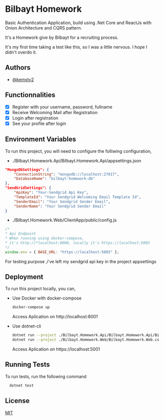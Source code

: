 # Bilbayt Homework

Basic Authentication Application, build using .Net Core and ReactJs with Onion Architecture and CQRS pattern.

It's a Homework give by Bilbayt for a recruiting process.

It's my first time taking a test like this, so I was a little nervous. I hope I didn't overdo it.

## Authors

- [@kemsty2](https://www.github.com/kemsty2)

## Functionnalities
- [x] Register with your username, password, fullname
- [x] Receive Welcoming Mail after Registration
- [x] Login after registration
- [x] See your profile after login

## Environment Variables

To run this project, you will need to configure the folliwing configuration,

- ./Bilbayt.Homework.Api/Bilbayt.Homework.Api/appsettings.json

```json
"MongoDbSettings": {
    "ConnectionString": "mongodb://localhost:27017",
    "DatabaseName": "bilbayt-homework-db"
},
"SendGridSettings": {
    "ApiKey": "Your-Sendgrid Api Key",
    "TemplateId": "Your Sendgrid Welcoming Email Template Id",
    "SenderEmail": "Your Sendgrid Sender Email",
    "SenderName": "Your Sendgrid Sender Email"
}
```

- ./Bilbayt.Homework.Web/ClientApp/public/config.js
```js
/*
* Api Endpoint
* When running using docker-compose, 
* it's http://*localhost:8000, locally it's https://localhost:5003
*/
window.env = { BASE_URL: "https://localhost:5003" };

```

For testing purpose ,i've left my sendgrid api key in the project appsettings

## Deployment

To run this project locally, you can,

- Use Docker with docker-compose

  ```bash
  docker-compose up
  ```

  Access Aplication on http://localhost:8001

- Use dotnet-cli

  ```bash
  dotnet run --project ./Bilbayt.Homework.Api/Bilbayt.Homework.Api/Bilbayt.Homework.Api.csproj
  dotnet run --project ./Bilbayt.Homework.Web/Bilbayt.Homework.Web.csproj
  ```

  Access Aplication on https://localhost:5001

## Running Tests

To run tests, run the following command

```bash
  dotnet test
```

## License

[MIT](https://choosealicense.com/licenses/mit/)
